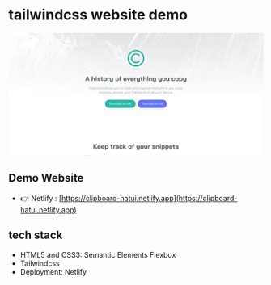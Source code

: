 # tailwindcss website demo

![clipboard](images/clip1.PNG)

## Demo Website

- 👉 Netlify : [https://clipboard-hatui.netlify.app](https://clipboard-hatui.netlify.app)

## tech stack

- HTML5 and CSS3: Semantic Elements Flexbox
- Tailwindcss
- Deployment: Netlify
